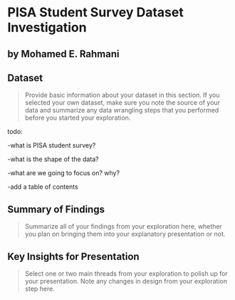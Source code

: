 # PISA Student Survey Dataset Investigation
## by Mohamed E. Rahmani


## Dataset

> Provide basic information about your dataset in this section. If you selected your own dataset, make sure you note the source of your data and summarize any data wrangling steps that you performed before you started your exploration.


todo: 

-what is PISA student survey?

-what is the shape of the data?

-what are we going to focus on? why?

-add a table of contents



## Summary of Findings

> Summarize all of your findings from your exploration here, whether you plan on bringing them into your explanatory presentation or not.


## Key Insights for Presentation

> Select one or two main threads from your exploration to polish up for your presentation. Note any changes in design from your exploration step here.